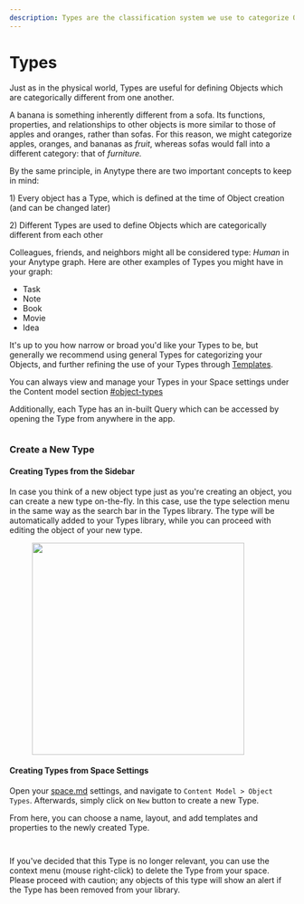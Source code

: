 ```yaml
---
description: Types are the classification system we use to categorize Objects
---
```


# Types

Just as in the physical world, Types are useful for defining Objects which are categorically different from one another.

A banana is something inherently different from a sofa. Its functions, properties, and relationships to other objects is more similar to those of apples and oranges, rather than sofas. For this reason, we might categorize apples, oranges, and bananas as _fruit_, whereas sofas would fall into a different category: that of _furniture._

By the same principle, in Anytype there are two important concepts to keep in mind:

1\) Every object has a Type, which is defined at the time of Object creation (and can be changed later)

2\) Different Types are used to define Objects which are categorically different from each other

Colleagues, friends, and neighbors might all be considered type: _Human_ in your Anytype graph. Here are other examples of Types you might have in your graph:

* Task
* Note
* Book
* Movie
* Idea

It's up to you how narrow or broad you'd like your Types to be, but generally we recommend using general Types for categorizing your Objects, and further refining the use of your Types through [Templates](broken-reference).

You can always view and manage your Types in your Space settings under the Content model section [#object-types](../../advanced/settings/space-settings.md#object-types "mention")

Additionally, each Type has an in-built Query which can be accessed by opening the Type from anywhere in the app.

<figure><img src="../../../.gitbook/assets/image (53).png" alt=""><figcaption></figcaption></figure>

### Create a New Type

#### Creating Types from the Sidebar

In case you think of a new object type just as you're creating an object, you can create a new type on-the-fly. In this case, use the type selection menu in the same way as the search bar in the Types library. The type will be automatically added to your Types library, while you can proceed with editing the object of your new type.

<figure><img src="../../../.gitbook/assets/image (28).png" alt="" width="375"><figcaption></figcaption></figure>

#### Creating Types from Space Settings

Open your [space.md](../install-and-setup/space.md "mention") settings, and navigate to `Content Model > Object Types`. Afterwards, simply click on `New` button to create a new Type.

From here, you can choose a name, layout, and add templates and properties to the newly created Type.

<div><figure><img src="../../../.gitbook/assets/image (23).png" alt=""><figcaption></figcaption></figure> <figure><img src="../../../.gitbook/assets/image (24).png" alt=""><figcaption></figcaption></figure></div>

If you've decided that this Type is no longer relevant, you can use the context menu (mouse right-click) to delete the Type from your space. Please proceed with caution; any objects of this type will show an alert if the Type has been removed from your library.

<div><figure><img src="../../../.gitbook/assets/image (26).png" alt=""><figcaption></figcaption></figure> <figure><img src="../../../.gitbook/assets/image (27).png" alt=""><figcaption></figcaption></figure></div>
